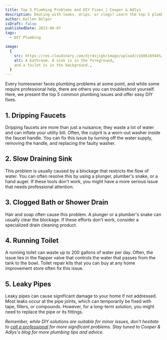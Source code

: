 ```yaml
---
title: Top 5 Plumbing Problems and DIY Fixes | Cooper & Adlys
description: Dealing with leaks, drips, or clogs? Learn the top 5 plumbing issues and DIY fixes with Cooper & Adlys, your trusted local plumbing experts.
author: Kellen Bolger
isDraft: false
publishedDate: 2023-06-07
tags:
  - DIY Plumbing

image:
  {
    src: https://res.cloudinary.com/djr4sjcgh/image/upload/v1686169445/bathroom-1228427_1280_b9rimi.jpg,
    alt: A bathroom. A sink is in the foreground,
    and a toilet is in the background.,
  }
---
```


Every homeowner faces plumbing problems at some point, and while some require professional help, there are others you can troubleshoot yourself. Here, we present the top 5 common plumbing issues and offer easy DIY fixes.

## 1. Dripping Faucets

Dripping faucets are more than just a nuisance; they waste a lot of water and can inflate your utility bill. Often, the culprit is a worn-out washer inside the faucet handle. You can fix this issue by turning off the water supply, removing the handle, and replacing the faulty washer.

## 2. Slow Draining Sink

This problem is usually caused by a blockage that restricts the flow of water. You can often resolve this by using a plunger, plumber's snake, or a hand auger. If these tools don't work, you might have a more serious issue that needs professional attention.

## 3. Clogged Bath or Shower Drain

Hair and soap often cause this problem. A plunger or a plumber's snake can usually clear the blockage. If these efforts don't work, consider a specialized drain cleaning product.

## 4. Running Toilet

A running toilet can waste up to 200 gallons of water per day. Often, the issue lies in the flapper valve that controls the water that passes from the tank to the bowl. Toilet repair kits that you can buy at any home improvement store often fix this issue.

## 5. Leaky Pipes

Leaky pipes can cause significant damage to your home if not addressed. Most leaks occur at the pipe joints, which can temporarily be fixed with tape, fillers, or compounds. However, for a long-term solution, you might need to replace the pipe or its fittings.

_Remember, while DIY solutions are suitable for minor issues, don't hesitate to [call a professional](/contact) for more significant problems. Stay tuned to Cooper & Adlys's blog for more plumbing tips and advice._
